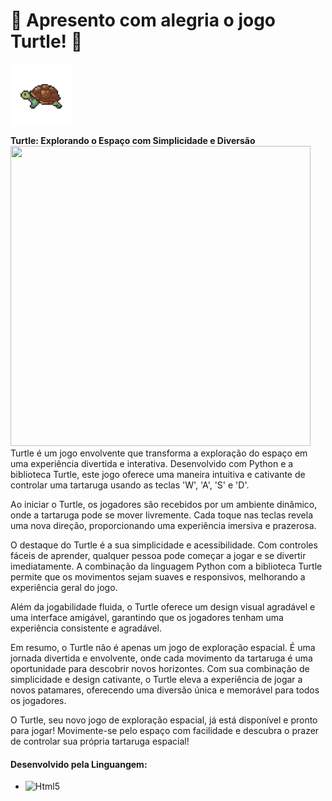 <H1>🌟 Apresento com alegria o jogo Turtle! 🐢</H1>  
<img src="img/Logo.png" alt="Logo do Projeto" width="100" height="100" align="center">
<p>
<strong>Turtle: Explorando o Espaço com Simplicidade e Diversão</strong>
<img src="img/Mini-Game.gif" width="480" height="480">
Turtle é um jogo envolvente que transforma a exploração do espaço em uma experiência divertida e interativa. Desenvolvido com Python e a biblioteca Turtle, este jogo oferece uma maneira intuitiva e cativante de controlar uma tartaruga usando as teclas 'W', 'A', 'S' e 'D'.

Ao iniciar o Turtle, os jogadores são recebidos por um ambiente dinâmico, onde a tartaruga pode se mover livremente. Cada toque nas teclas revela uma nova direção, proporcionando uma experiência imersiva e prazerosa.

O destaque do Turtle é a sua simplicidade e acessibilidade. Com controles fáceis de aprender, qualquer pessoa pode começar a jogar e se divertir imediatamente. A combinação da linguagem Python com a biblioteca Turtle permite que os movimentos sejam suaves e responsivos, melhorando a experiência geral do jogo.

Além da jogabilidade fluida, o Turtle oferece um design visual agradável e uma interface amigável, garantindo que os jogadores tenham uma experiência consistente e agradável.

Em resumo, o Turtle não é apenas um jogo de exploração espacial. É uma jornada divertida e envolvente, onde cada movimento da tartaruga é uma oportunidade para descobrir novos horizontes. Com sua combinação de simplicidade e design cativante, o Turtle eleva a experiência de jogar a novos patamares, oferecendo uma diversão única e memorável para todos os jogadores.

O Turtle, seu novo jogo de exploração espacial, já está disponível e pronto para jogar! Movimente-se pelo espaço com facilidade e descubra o prazer de controlar sua própria tartaruga espacial!

<h4>Desenvolvido pela Linguangem:</h4>
<ul>
	<li><img aling="center" alt="Html5" src="https://img.shields.io/badge/python-3670A0?style=for-the-badge&logo=python&logoColor=ffdd54"></li>
</ul>
